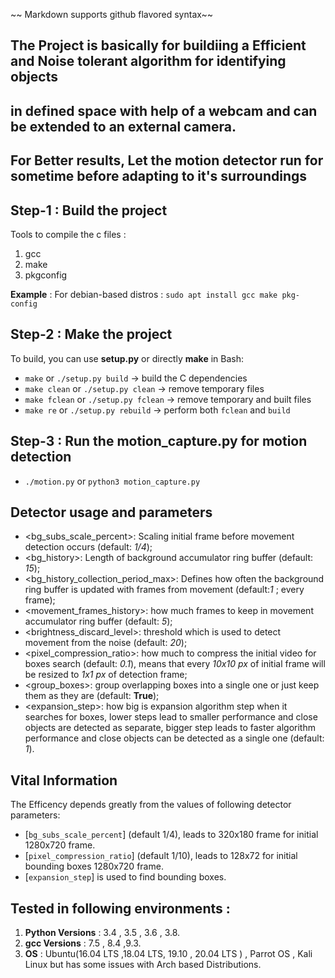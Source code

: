 ~~ Markdown supports github flavored syntax~~
## The Project is basically for buildiing a Efficient and Noise tolerant algorithm for identifying objects 
## in defined space with help of a webcam and can be extended to an external camera.
## For Better results, Let the motion detector run for sometime before adapting to it's surroundings
## Step-1 : Build the project

Tools to compile the c files :
1. gcc
2. make
3. pkgconfig

**Example** : For debian-based distros : `sudo apt install gcc make pkg-config`


## Step-2 : Make the project

To build, you can use **setup.py** or directly **make** in Bash:

* `make` or `./setup.py build` -> build the C dependencies
* `make clean` or `./setup.py clean` -> remove temporary files
* `make fclean` or `./setup.py fclean` -> remove temporary and built files
* `make re` or `./setup.py rebuild` -> perform both `fclean` and `build`

## Step-3 : Run the motion_capture.py for motion detection

* `./motion.py` or `python3 motion_capture.py`

## Detector usage and parameters

* <bg_subs_scale_percent>: Scaling initial frame before movement detection occurs (default: *1/4*);
* <bg_history>: Length of background accumulator ring buffer (default: *15*);
* <bg_history_collection_period_max>: Defines how often the background ring buffer is updated with frames from movement
   (default:*1* ; every frame);
* <movement_frames_history>: how much frames to keep in movement accumulator ring buffer (default: *5*);
* <brightness_discard_level>: threshold which is used to detect movement from the noise (default: *20*);
* <pixel_compression_ratio>: how much to compress the initial video for boxes search (default: *0.1*), means that every
   *10x10 px* of initial frame will be resized to *1x1 px* of detection frame;
* <group_boxes>: group overlapping boxes into a single one or just keep them as they are (default: **True**);
* <expansion_step>: how big is expansion algorithm step when it searches for boxes, lower steps lead to smaller performance
   and close objects are detected as separate, bigger step leads to faster algorithm performance and close objects can be
   detected as a single one (default: *1*).

## Vital Information

The Efficency depends greatly from the values of following detector parameters:

* [`bg_subs_scale_percent`] (default 1/4), leads to 320x180 frame for initial 1280x720 frame.
* [`pixel_compression_ratio`] (default 1/10),  leads to 128x72 for initial bounding boxes 1280x720 frame.
* [`expansion_step`] is used to find bounding boxes.

## Tested in following environments :
1. **Python Versions** : 3.4 , 3.5 , 3.6 , 3.8.
2. **gcc Versions** :  7.5 , 8.4 ,9.3. 
3. **OS** : Ubuntu(16.04 LTS ,18.04 LTS, 19.10 , 20.04 LTS ) , Parrot OS , Kali Linux but has some issues with Arch based
        Distributions.

